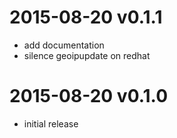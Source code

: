 # 2015-08-20 v0.1.1
* add documentation
* silence geoipupdate on redhat
# 2015-08-20 v0.1.0
* initial release
